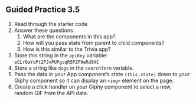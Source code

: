 ## Guided Practice 3.5
1. Read through the starter code
2. Answer these questions
   1. What are the components in this app?
   2. How will you pass state from parent to child components?
   3. How is this similar to the Trivia app?
3. Store this string in the `apiKey` variable: `eCLr0aYcPt2PJvPUPgcqR5PZP9eRd8HC`
4. Store a string like `dogs` in the `searchTerm` variable.
5. Pass the data in your App component’s state `(this.state)` down to your Giphy component so it can display an `<img>` element on the page.
6. Create a click handler on your Giphy component to select a new, random GIF from the API data.